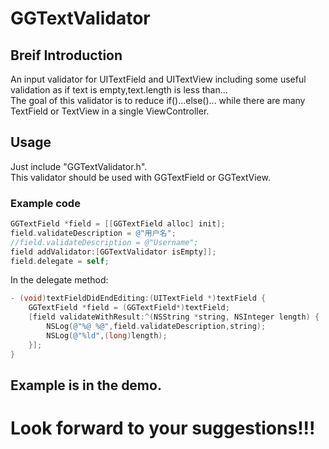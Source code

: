 # GGTextValidator
## Breif Introduction
An input validator for UITextField and UITextView including some useful validation as if text is empty,text.length is less than...<br>
The goal of this validator is to reduce if()...else()... while there are many TextField or TextView in a single ViewController.<br>
## Usage
Just include "GGTextValidator.h".<br>
This validator should be used with GGTextField or GGTextView.<br>
### Example code
```objective-c
GGTextField *field = [[GGTextField alloc] init];
field.validateDescription = @"用户名";
//field.validateDescription = @"Username";
field addValidator:[GGTextValidator isEmpty]];
field.delegate = self;
```
In the delegate method:<br>
```objective-c
- (void)textFieldDidEndEditing:(UITextField *)textField {
    GGTextField *field = (GGTextField*)textField;
    [field validateWithResult:^(NSString *string, NSInteger length) {
        NSLog(@"%@ %@",field.validateDescription,string);
        NSLog(@"%ld",(long)length);
    }];
}   
```
## Example is in the demo.
# Look forward to your suggestions!!!

